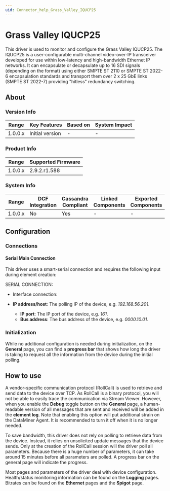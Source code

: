 ```yaml
---
uid: Connector_help_Grass_Valley_IQUCP25
---
```


# Grass Valley IQUCP25

This driver is used to monitor and configure the Grass Valley IQUCP25. The IQUCP25 is a user-configurable multi-channel video-over-IP transceiver developed for use within low-latency and high-bandwidth Ethernet IP networks. It can encapsulate or decapsulate up to 16 SDI signals (depending on the format) using either SMPTE ST 2110 or SMPTE ST 2022-6 encapsulation standards and transport them over 2 x 25 GbE links (SMPTE ST 2022-7) providing "hitless" redundancy switching.

## About

### Version Info

| **Range** | **Key Features** | **Based on** | **System Impact** |
|-----------|------------------|--------------|-------------------|
| 1.0.0.x   | Initial version  | \-           | \-                |

### Product Info

| **Range** | **Supported Firmware** |
|-----------|------------------------|
| 1.0.0.x   | 2.9.2.r1.588           |

### System Info

| **Range** | **DCF Integration** | **Cassandra Compliant** | **Linked Components** | **Exported Components** |
|-----------|---------------------|-------------------------|-----------------------|-------------------------|
| 1.0.0.x   | No                  | Yes                     | \-                    | \-                      |

## Configuration

### Connections

#### Serial Main Connection

This driver uses a smart-serial connection and requires the following input during element creation:

SERIAL CONNECTION:

- Interface connection:

- **IP address/host**: The polling IP of the device, e.g. *192.168.56.201*.
  - **IP port**: The IP port of the device, e.g. *161*.
  - **Bus address**: The bus address of the device, e.g. *0000.10.01.*

### Initialization

While no additional configuration is needed during initialization, on the **General** page, you can find a **progress bar** that shows how long the driver is taking to request all the information from the device during the initial polling.

## How to use

A vendor-specific communication protocol (RollCall) is used to retrieve and send data to the device over TCP. As RollCall is a binary protocol, you will not be able to easily trace the communication via Stream Viewer. However, when you enable the **Debug** toggle button on the **General** page, a human-readable version of all messages that are sent and received will be added in the **element log**. Note that enabling this option will put additional strain on the DataMiner Agent. It is recommended to turn it off when it is no longer needed.

To save bandwidth, this driver does not rely on polling to retrieve data from the device. Instead, it relies on unsolicited update messages that the device sends. Only at the creation of the RollCall session will the driver poll all parameters. Because there is a huge number of parameters, it can take around 15 minutes before all parameters are polled. A progress bar on the general page will indicate the progress.

Most pages and parameters of the driver deal with device configuration. Health/status monitoring information can be found on the **Logging** pages. Bitrates can be found on the **Ethernet** pages and the **Spigot** page.
